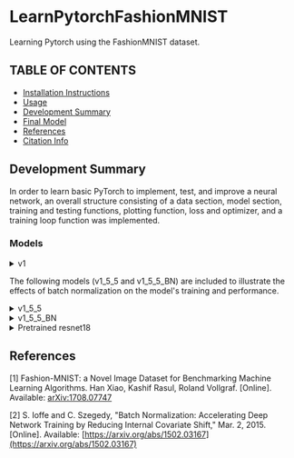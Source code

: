 # LearnPytorchFashionMNIST
Learning Pytorch using the FashionMNIST dataset.

## TABLE OF CONTENTS
* [Installation Instructions](#installation-instructions)
* [Usage](#usage)
* [Development Summary](#development-summary)
* [Final Model](#final-model)
* [References](#references)
* [Citation Info](#citation-info)

## Development Summary
In order to learn basic PyTorch to implement, test, and improve a neural network, an overall structure consisting of a data section, model section, training and testing functions, plotting function, loss and optimizer, and a training loop function was implemented. 

### Models
<details><summary>v1</summary>
<p>
This first model serves to test the implementation of the entire pipeline from data loading to test sample classification in Pytorch.

```python
device = "cuda" if torch.cuda.is_available() else "cpu"
print(f"Using {device} device")

class NeuralNetwork_v1(nn.Module):
    x_size = 0
    # define the layers
    def __init__(self):
        super().__init__()
        self.feature_extraction = nn.Sequential(
            nn.Conv2d(in_channels=1, out_channels=1, kernel_size=(3,3)),
            nn.ReLU(),
            nn.Conv2d(in_channels=1, out_channels=1, kernel_size=(3,3)),
            nn.ReLU(),
            nn.Flatten()
        )
        self.dense_layers = nn.Sequential(
            nn.Linear(in_features=576, out_features=64),
            nn.ReLU(),
            nn.Linear(in_features=64, out_features=32),
            nn.ReLU(),
            nn.Linear(in_features=32, out_features=10),
            nn.Softmax(dim=1)
        )
    def forward(self, x):
        x = self.feature_extraction(x)
        x_size = x.size()
        # print(x_size)
        logits = self.dense_layers(x)
        return logits
        
model_v1 = NeuralNetwork_v1().to(device)
summary(model_v1, input_size=(batch_size, 1, 28, 28))
```

    ==========================================================================================
    Layer (type:depth-idx)                   Output Shape              Param #
    ==========================================================================================
    NeuralNetwork_v1                         [64, 10]                  --
    ├─Sequential: 1-1                        [64, 576]                 --
    │    └─Conv2d: 2-1                       [64, 1, 26, 26]           10
    │    └─ReLU: 2-2                         [64, 1, 26, 26]           --
    │    └─Conv2d: 2-3                       [64, 1, 24, 24]           10
    │    └─ReLU: 2-4                         [64, 1, 24, 24]           --
    │    └─Flatten: 2-5                      [64, 576]                 --
    ├─Sequential: 1-2                        [64, 10]                  --
    │    └─Linear: 2-6                       [64, 64]                  36,928
    │    └─ReLU: 2-7                         [64, 64]                  --
    │    └─Linear: 2-8                       [64, 32]                  2,080
    │    └─ReLU: 2-9                         [64, 32]                  --
    │    └─Linear: 2-10                      [64, 10]                  330
    │    └─Softmax: 2-11                     [64, 10]                  --
    ==========================================================================================
    Total params: 39,358
    Trainable params: 39,358
    Non-trainable params: 0
    Total mult-adds (M): 3.32
    ==========================================================================================
    Input size (MB): 0.20
    Forward/backward pass size (MB): 0.70
    Params size (MB): 0.16
    Estimated Total Size (MB): 1.05
    ==========================================================================================
Accuracy             |  Loss
:-------------------------:|:-------------------------:
![apple](model_logs/model_v1_logs/model_v1_accuracy.png) | ![apple](model_logs/model_v1_logs/model_v1_loss.png)
</p>
</details>

The following models (v1_5_5 and v1_5_5_BN) are included to illustrate the effects of batch normalization on the model's training and performance.
<details><summary>v1_5_5</summary>
<p>
No batch normalization.
    
```python
# Increasing num of elt in 1st layer 128->258. Reducing 2nd dense layer 128 -> 64
class NeuralNetwork_v1_5_5(nn.Module):
    def __init__(self) -> None:
        super().__init__()
        self.feature_extraction = nn.Sequential(
            nn.Conv2d(in_channels=1, out_channels=32, kernel_size=(3,3), padding='same'),
            nn.Conv2d(in_channels=32, out_channels=32, kernel_size=(3,3), padding='same'),
            nn.ReLU(),
            nn.Conv2d(in_channels=32, out_channels=64, kernel_size=(3,3), padding='same'),
            nn.Conv2d(in_channels=64, out_channels=64, kernel_size=(3,3), padding='same'),
            nn.ReLU(),
            nn.Conv2d(in_channels=64, out_channels=128, kernel_size=(3,3), padding='same'),
            nn.Conv2d(in_channels=128, out_channels=128, kernel_size=(3,3), padding='same'),
            nn.ReLU(),
            nn.Flatten(),
        )
        self.dense_layers = nn.Sequential(
            nn.Linear(in_features=28*28*128, out_features=256),
            nn.ReLU(),
            nn.Linear(in_features=256, out_features=64),
            nn.ReLU(),
            nn.Linear(in_features=64, out_features=10),
            nn.Softmax(dim=1)
        )

    def forward(self, x):
        logits = self.feature_extraction(x)
        logits = self.dense_layers(logits)
        return logits

# model = NeuralNetwork_v1_5_5().to(device)
# summary(model, input_size=(batch_size, 1, 28, 28))
```
    ==========================================================================================
    Layer (type:depth-idx)                   Output Shape              Param #
    ==========================================================================================
    NeuralNetwork_v1_5_5                     [64, 10]                  --
    ├─Sequential: 1-1                        [64, 100352]              --
    │    └─Conv2d: 2-1                       [64, 32, 28, 28]          320
    │    └─Conv2d: 2-2                       [64, 32, 28, 28]          9,248
    │    └─ReLU: 2-3                         [64, 32, 28, 28]          --
    │    └─Conv2d: 2-4                       [64, 64, 28, 28]          18,496
    │    └─Conv2d: 2-5                       [64, 64, 28, 28]          36,928
    │    └─ReLU: 2-6                         [64, 64, 28, 28]          --
    │    └─Conv2d: 2-7                       [64, 128, 28, 28]         73,856
    │    └─Conv2d: 2-8                       [64, 128, 28, 28]         147,584
    │    └─ReLU: 2-9                         [64, 128, 28, 28]         --
    │    └─Flatten: 2-10                     [64, 100352]              --
    ├─Sequential: 1-2                        [64, 10]                  --
    │    └─Linear: 2-11                      [64, 256]                 25,690,368
    │    └─ReLU: 2-12                        [64, 256]                 --
    │    └─Linear: 2-13                      [64, 64]                  16,448
    │    └─ReLU: 2-14                        [64, 64]                  --
    │    └─Linear: 2-15                      [64, 10]                  650
    │    └─Softmax: 2-16                     [64, 10]                  --
    ==========================================================================================
    Total params: 25,993,898
    Trainable params: 25,993,898
    Non-trainable params: 0
    Total mult-adds (G): 16.02
    ==========================================================================================
    Input size (MB): 0.20
    Forward/backward pass size (MB): 180.00
    Params size (MB): 103.98
    Estimated Total Size (MB): 284.18
    ==========================================================================================
</p>
</details>
<details><summary>v1_5_5_BN</summary>
<p>
Batch normalization helps accelerate the training of the neural network by reducing internal covariate shift (i.e., reducing the change in the distribution of the activations that occur during training) while allowing for a higher learning rate [2]. Therefore, in order to improve the model while testing for the effects of batch normalization, batch normalization was added before each activation function and model v1_5_5_BN was trained multiple times with different static learning rates.

```python
# Adding BN before every activation layer.
class NeuralNetwork_v1_5_5_BN(nn.Module):
    def __init__(self) -> None:
        super().__init__()
        self.feature_extraction = nn.Sequential(
            nn.Conv2d(in_channels=1, out_channels=32, kernel_size=(3,3), padding='same'),
            nn.Conv2d(in_channels=32, out_channels=32, kernel_size=(3,3), padding='same'),
            nn.BatchNorm2d(num_features=32),
            nn.ReLU(),
            nn.Conv2d(in_channels=32, out_channels=64, kernel_size=(3,3), padding='same'),
            nn.Conv2d(in_channels=64, out_channels=64, kernel_size=(3,3), padding='same'),
            nn.BatchNorm2d(num_features=64),
            nn.ReLU(),
            nn.Conv2d(in_channels=64, out_channels=128, kernel_size=(3,3), padding='same'),
            nn.Conv2d(in_channels=128, out_channels=128, kernel_size=(3,3), padding='same'),
            nn.BatchNorm2d(num_features=128),
            nn.ReLU(),
            nn.Flatten(),
        )
        self.dense_layers = nn.Sequential(
            nn.Linear(in_features=28*28*128, out_features=256),
            nn.BatchNorm1d(num_features=256),
            nn.ReLU(),
            nn.Linear(in_features=256, out_features=64),
            nn.BatchNorm1d(num_features=64),
            nn.ReLU(),
            nn.Linear(in_features=64, out_features=10),
            nn.Softmax(dim=1)
        )

    def forward(self, x):
        logits = self.feature_extraction(x)
        logits = self.dense_layers(logits)
        return logits

model = NeuralNetwork_v1_5_5_BN().to(device)
summary(model, input_size=(batch_size, 1, 28, 28))
```

    ==========================================================================================
    Layer (type:depth-idx)                   Output Shape              Param #
    ==========================================================================================
    NeuralNetwork_v1_5_5_BN                  [64, 10]                  --
    ├─Sequential: 1-1                        [64, 100352]              --
    │    └─Conv2d: 2-1                       [64, 32, 28, 28]          320
    │    └─Conv2d: 2-2                       [64, 32, 28, 28]          9,248
    │    └─BatchNorm2d: 2-3                  [64, 32, 28, 28]          64
    │    └─ReLU: 2-4                         [64, 32, 28, 28]          --
    │    └─Conv2d: 2-5                       [64, 64, 28, 28]          18,496
    │    └─Conv2d: 2-6                       [64, 64, 28, 28]          36,928
    │    └─BatchNorm2d: 2-7                  [64, 64, 28, 28]          128
    │    └─ReLU: 2-8                         [64, 64, 28, 28]          --
    │    └─Conv2d: 2-9                       [64, 128, 28, 28]         73,856
    │    └─Conv2d: 2-10                      [64, 128, 28, 28]         147,584
    │    └─BatchNorm2d: 2-11                 [64, 128, 28, 28]         256
    │    └─ReLU: 2-12                        [64, 128, 28, 28]         --
    │    └─Flatten: 2-13                     [64, 100352]              --
    ├─Sequential: 1-2                        [64, 10]                  --
    │    └─Linear: 2-14                      [64, 256]                 25,690,368
    │    └─BatchNorm1d: 2-15                 [64, 256]                 512
    │    └─ReLU: 2-16                        [64, 256]                 --
    │    └─Linear: 2-17                      [64, 64]                  16,448
    │    └─BatchNorm1d: 2-18                 [64, 64]                  128
    │    └─ReLU: 2-19                        [64, 64]                  --
    │    └─Linear: 2-20                      [64, 10]                  650
    │    └─Softmax: 2-21                     [64, 10]                  --
    ==========================================================================================
    Total params: 25,994,986
    Trainable params: 25,994,986
    Non-trainable params: 0
    Total mult-adds (G): 16.02
    ==========================================================================================
    Input size (MB): 0.20
    Forward/backward pass size (MB): 270.08
    Params size (MB): 103.98
    Estimated Total Size (MB): 374.26
    ==========================================================================================
| Model  |  Accuracy             |  Loss  |
|:-------------------------:|:-------------------------:|------|
| No BN | ![](model_logs/model_v1_5_5_logs/model_v1_5_5_accuracy.png) | ![](model_logs/model_v1_5_5_logs/model_v1_5_5_loss.png) |
| BN | ![](model_logs/model_v1_5_5_BN_logs/model_v1_5_5_BN_accuracy.png) | ![](model_logs/model_v1_5_5_BN_logs/model_v1_5_5_BN_loss.png) |
| lrx2 | ![](model_logs/model_v1_5_5_lrx2_logs/model_v1_5_5_lrx2_accuracy.png) | ![](model_logs/model_v1_5_5_lrx2_logs/model_v1_5_5_lrx2_loss.png) |
| lrx4 | ![](model_logs/model_v1_5_5_lrx4_logs/model_v1_5_5_lrx4_accuracy.png) | ![](model_logs/model_v1_5_5_lrx4_logs/model_v1_5_5_lrx4_loss.png) |
| lrx8 | ![](model_logs/model_v1_5_5_lrx8_logs/model_v1_5_5_lrx8_accuracy.png) | ![](model_logs/model_v1_5_5_lrx8_logs/model_v1_5_5_lrx8_loss.png) |

Overall, as the learning rate increases, the model achieves a higher training and test accuracy at earlier epochs. Therefore, batch normalization combined with a higher learning rate corresponds to faster learning, which agrees with Ioffe and Szegedy's results. (In the interest of time, each learning rate test was only run once. Otherwise, each test would need to be run multiple times then averaged before comparing them.)
</p>
</details>


<details><summary>Pretrained resnet18</summary>
<p>

```python
from torchvision import datasets, models, transforms

resnet18 = models.resnet18(weights='DEFAULT')
num_ftrs = resnet18.fc.in_features
resnet18.conv1 = nn.Conv2d(1, 64, kernel_size=(7, 7), stride=(2, 2), padding=(3, 3), bias=False)
resnet18.fc = nn.Linear(num_ftrs, 10)
resnet18.to(device)
summary(resnet18, input_size=(batch_size, 1, 28, 28))
```

    ==========================================================================================
    Layer (type:depth-idx)                   Output Shape              Param #
    ==========================================================================================
    ResNet                                   [64, 10]                  --
    ├─Conv2d: 1-1                            [64, 64, 14, 14]          3,136
    ├─BatchNorm2d: 1-2                       [64, 64, 14, 14]          128
    ├─ReLU: 1-3                              [64, 64, 14, 14]          --
    ├─MaxPool2d: 1-4                         [64, 64, 7, 7]            --
    ├─Sequential: 1-5                        [64, 64, 7, 7]            --
    │    └─BasicBlock: 2-1                   [64, 64, 7, 7]            --
    │    │    └─Conv2d: 3-1                  [64, 64, 7, 7]            36,864
    │    │    └─BatchNorm2d: 3-2             [64, 64, 7, 7]            128
    │    │    └─ReLU: 3-3                    [64, 64, 7, 7]            --
    │    │    └─Conv2d: 3-4                  [64, 64, 7, 7]            36,864
    │    │    └─BatchNorm2d: 3-5             [64, 64, 7, 7]            128
    │    │    └─ReLU: 3-6                    [64, 64, 7, 7]            --
    │    └─BasicBlock: 2-2                   [64, 64, 7, 7]            --
    │    │    └─Conv2d: 3-7                  [64, 64, 7, 7]            36,864
    │    │    └─BatchNorm2d: 3-8             [64, 64, 7, 7]            128
    │    │    └─ReLU: 3-9                    [64, 64, 7, 7]            --
    │    │    └─Conv2d: 3-10                 [64, 64, 7, 7]            36,864
    │    │    └─BatchNorm2d: 3-11            [64, 64, 7, 7]            128
    │    │    └─ReLU: 3-12                   [64, 64, 7, 7]            --
    ├─Sequential: 1-6                        [64, 128, 4, 4]           --
    │    └─BasicBlock: 2-3                   [64, 128, 4, 4]           --
    │    │    └─Conv2d: 3-13                 [64, 128, 4, 4]           73,728
    │    │    └─BatchNorm2d: 3-14            [64, 128, 4, 4]           256
    │    │    └─ReLU: 3-15                   [64, 128, 4, 4]           --
    │    │    └─Conv2d: 3-16                 [64, 128, 4, 4]           147,456
    │    │    └─BatchNorm2d: 3-17            [64, 128, 4, 4]           256
    │    │    └─Sequential: 3-18             [64, 128, 4, 4]           8,448
    │    │    └─ReLU: 3-19                   [64, 128, 4, 4]           --
    │    └─BasicBlock: 2-4                   [64, 128, 4, 4]           --
    │    │    └─Conv2d: 3-20                 [64, 128, 4, 4]           147,456
    │    │    └─BatchNorm2d: 3-21            [64, 128, 4, 4]           256
    │    │    └─ReLU: 3-22                   [64, 128, 4, 4]           --
    │    │    └─Conv2d: 3-23                 [64, 128, 4, 4]           147,456
    │    │    └─BatchNorm2d: 3-24            [64, 128, 4, 4]           256
    │    │    └─ReLU: 3-25                   [64, 128, 4, 4]           --
    ├─Sequential: 1-7                        [64, 256, 2, 2]           --
    │    └─BasicBlock: 2-5                   [64, 256, 2, 2]           --
    │    │    └─Conv2d: 3-26                 [64, 256, 2, 2]           294,912
    │    │    └─BatchNorm2d: 3-27            [64, 256, 2, 2]           512
    │    │    └─ReLU: 3-28                   [64, 256, 2, 2]           --
    │    │    └─Conv2d: 3-29                 [64, 256, 2, 2]           589,824
    │    │    └─BatchNorm2d: 3-30            [64, 256, 2, 2]           512
    │    │    └─Sequential: 3-31             [64, 256, 2, 2]           33,280
    │    │    └─ReLU: 3-32                   [64, 256, 2, 2]           --
    │    └─BasicBlock: 2-6                   [64, 256, 2, 2]           --
    │    │    └─Conv2d: 3-33                 [64, 256, 2, 2]           589,824
    │    │    └─BatchNorm2d: 3-34            [64, 256, 2, 2]           512
    │    │    └─ReLU: 3-35                   [64, 256, 2, 2]           --
    │    │    └─Conv2d: 3-36                 [64, 256, 2, 2]           589,824
    │    │    └─BatchNorm2d: 3-37            [64, 256, 2, 2]           512
    │    │    └─ReLU: 3-38                   [64, 256, 2, 2]           --
    ├─Sequential: 1-8                        [64, 512, 1, 1]           --
    │    └─BasicBlock: 2-7                   [64, 512, 1, 1]           --
    │    │    └─Conv2d: 3-39                 [64, 512, 1, 1]           1,179,648
    │    │    └─BatchNorm2d: 3-40            [64, 512, 1, 1]           1,024
    │    │    └─ReLU: 3-41                   [64, 512, 1, 1]           --
    │    │    └─Conv2d: 3-42                 [64, 512, 1, 1]           2,359,296
    │    │    └─BatchNorm2d: 3-43            [64, 512, 1, 1]           1,024
    │    │    └─Sequential: 3-44             [64, 512, 1, 1]           132,096
    │    │    └─ReLU: 3-45                   [64, 512, 1, 1]           --
    │    └─BasicBlock: 2-8                   [64, 512, 1, 1]           --
    │    │    └─Conv2d: 3-46                 [64, 512, 1, 1]           2,359,296
    │    │    └─BatchNorm2d: 3-47            [64, 512, 1, 1]           1,024
    │    │    └─ReLU: 3-48                   [64, 512, 1, 1]           --
    │    │    └─Conv2d: 3-49                 [64, 512, 1, 1]           2,359,296
    │    │    └─BatchNorm2d: 3-50            [64, 512, 1, 1]           1,024
    │    │    └─ReLU: 3-51                   [64, 512, 1, 1]           --
    ├─AdaptiveAvgPool2d: 1-9                 [64, 512, 1, 1]           --
    ├─Linear: 1-10                           [64, 10]                  5,130
    ==========================================================================================
    Total params: 11,175,370
    Trainable params: 11,175,370
    Non-trainable params: 0
    Total mult-adds (G): 2.11
    ==========================================================================================
    Input size (MB): 0.20
    Forward/backward pass size (MB): 44.05
    Params size (MB): 44.70
    Estimated Total Size (MB): 88.95
    ==========================================================================================
Accuracy             |  Loss
:-------------------------:|:-------------------------:
![apple](model_logs/resnet18_test_logs/resnet18_test_accuracy.png) | ![apple](model_logs/resnet18_test_logs/resnet18_test_loss.png)

</p>
</details>


## References
[1]     Fashion-MNIST: a Novel Image Dataset for Benchmarking Machine Learning Algorithms. Han Xiao, Kashif Rasul, Roland Vollgraf. [Online]. Available: [arXiv:1708.07747](https://arxiv.org/abs/1708.07747)

[2]     S. Ioffe and C. Szegedy, "Batch Normalization: Accelerating Deep Network Training by Reducing Internal Covariate Shift," Mar. 2, 2015. [Online]. Available: [https://arxiv.org/abs/1502.03167](https://arxiv.org/abs/1502.03167)
